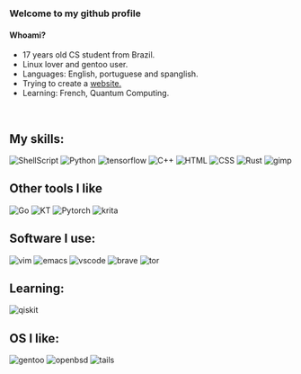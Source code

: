 ### Welcome to my github profile

#### Whoami?
- 17 years old CS student from Brazil.
- Linux lover and gentoo user.
- Languages: English, portuguese and spanglish.
- Trying to create a <a href='https://chaguw.neocities.org/'>website.</a>
- Learning: French, Quantum Computing.

<br>

## My skills:
![ShellScript](https://img.shields.io/badge/Shell_Script-121011?style=for-the-badge&logo=gnu-bash&logoColor=white)
![Python](https://img.shields.io/badge/Python-14354C?style=for-the-badge&logo=python&logoColor=white)
![tensorflow](https://img.shields.io/badge/TensorFlow-FF6F00?style=for-the-badge&logo=tensorflow&logoColor=white)
![C++](https://img.shields.io/badge/C%2B%2B-00599C?style=for-the-badge&logo=c%2B%2B&logoColor=white)
![HTML](https://img.shields.io/badge/HTML5-E34F26?style=for-the-badge&logo=html5&logoColor=white)
![CSS](https://img.shields.io/badge/CSS3-1572B6?style=for-the-badge&logo=css3&logoColor=white)
![Rust](https://img.shields.io/badge/Rust-000000?style=for-the-badge&logo=rust&logoColor=white)
![gimp](https://img.shields.io/badge/gimp-5C5543?style=for-the-badge&logo=gimp&logoColor=white)

## Other tools I like
![Go](https://img.shields.io/badge/Go-55AFFA?style=for-the-badge&logo=go&logoColor=white)
![KT](https://img.shields.io/badge/Kotlin-000000?style=for-the-badge&logo=kotlin&logoColor=purplegradient)
![Pytorch](https://img.shields.io/badge/Pytorch-9900ff?style=for-the-badge&logo=pytorch&logoColor=ff6600)
![krita](https://img.shields.io/badge/Krita-203759?style=for-the-badge&logo=krita&logoColor=EEF37B)

## Software I use:
![vim](https://img.shields.io/badge/VIM-%2311AB00.svg?&style=for-the-badge&logo=vim&logoColor=white)
![emacs](https://img.shields.io/badge/Emacs-%237F5AB6.svg?&style=for-the-badge&logo=gnu-emacs&logoColor=white)
![vscode](https://img.shields.io/badge/Visual_Studio_Code-0078D4?style=for-the-badge&logo=visual%20studio%20code&logoColor=white)
![brave](https://img.shields.io/badge/Brave-FF1B2D?style=for-the-badge&logo=Brave&logoColor=white)
![tor](https://img.shields.io/badge/Tor_Browser-7D4698?style=for-the-badge&logo=Tor-Browser&logoColor=white)

## Learning:
![qiskit](https://img.shields.io/badge/Qiskit-6100c2?style=for-the-badge&logo=qiskit&logoColor=white)

## OS I like:
![gentoo](https://img.shields.io/badge/Gentoo-54487A?style=for-the-badge&logo=gentoo&logoColor=white)
![openbsd](https://img.shields.io/badge/OpenBSD-000000?style=for-the-badge&logo=openbsd&logoColor=FFBF00)
![tails](https://img.shields.io/badge/Tails%20-56347C?&style=for-the-badge&logo=tails&logoColor=white)
